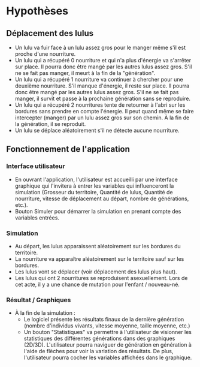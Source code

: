 # Hypothèses

## Déplacement des lulus
- Un lulu va fuir face à un lulu assez gros pour le manger même s'il est proche d'une nourriture.
- Un lulu qui a récupéré 0 nourriture et qui n'a plus d'énergie va s'arrêter sur place. Il
pourra donc être mangé par les autres lulus assez gros. S'il ne se fait pas manger, il meurt à la fin de la "génération".
- Un lulu qui a récupéré 1 nourriture va continuer à chercher pour une deuxième nourriture. S'il manque
d'énergie, il reste sur place. Il pourra donc être mangé par les autres lulus assez gros. S'il ne se fait pas manger, il survit et passe à la prochaine génération sans se reproduire.
- Un lulu qui a récupéré 2 nourritures tente de retourner à l'abri sur les bordures sans prendre en compte l'énergie. Il peut quand même se faire intercepter (manger) par un lulu assez gros sur son chemin. À la fin de la génération, il se reproduit.
- Un lulu se déplace aléatoirement s'il ne détecte aucune nourriture.

## Fonctionnement de l'application
### Interface utilisateur
- En ouvrant l'application, l'utilisateur est accueilli par une interface graphique qui l'invitera à entrer les variables qui influenceront la simulation (Grosseur du territoire, Quantité de lulus, Quantité de nourriture, vitesse de déplacement au départ, nombre de générations, etc.).
- Bouton Simuler pour démarrer la simulation en prenant compte des variables entrées.
### Simulation
- Au départ, les lulus apparaissent aléatoirement sur les bordures du territoire.
- La nourriture va apparaître aléatoirement sur le territoire sauf sur les bordures.
- Les lulus vont se déplacer (voir déplacement des lulus plus haut).
- Les lulus qui ont 2 nourritures se reproduisent asexuellement. Lors de cet acte, il y a une chance de mutation pour l'enfant / nouveau-né.
### Résultat / Graphiques
- À la fin de la simulation :
    - Le logiciel présente les résultats finaux de la dernière génération (nombre d'individus vivants, vitesse moyenne, taille moyenne, etc.)
    - Un bouton "Statistiques" va permettre à l'utilisateur de visionner les statistiques des différentes générations dans des graphiques (2D/3D). L'utilisateur pourra naviguer de génération en génération à l'aide de flèches pour voir la variation des résultats. De plus, l'utilisateur pourra cocher les variables affichées dans le graphique.
